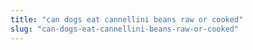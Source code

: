 ```yaml
---
title: "can dogs eat cannellini beans raw or cooked"
slug: "can-dogs-eat-cannellini-beans-raw-or-cooked"
---
```


